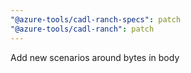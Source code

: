 ```yaml
---
"@azure-tools/cadl-ranch-specs": patch
"@azure-tools/cadl-ranch": patch
---
```


Add new scenarios around bytes in body
